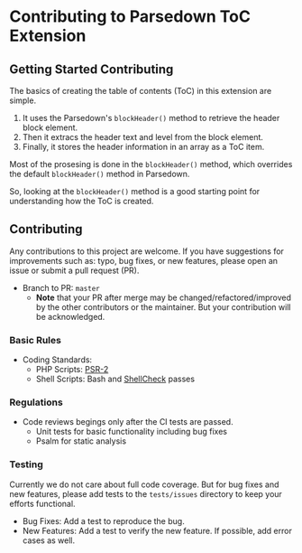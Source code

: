 # Contributing to Parsedown ToC Extension

## Getting Started Contributing

The basics of creating the table of contents (ToC) in this extension are simple.

1. It uses the Parsedown's `blockHeader()` method to retrieve the header block element.
2. Then it extracs the header text and level from the block element.
3. Finally, it stores the header information in an array as a ToC item.

Most of the prosesing is done in the `blockHeader()` method, which overrides the default `blockHeader()` method in Parsedown.

So, looking at the `blockHeader()` method is a good starting point for understanding how the ToC is created.

## Contributing

Any contributions to this project are welcome. If you have suggestions for improvements such as: typo, bug fixes, or new features, please open an issue or submit a pull request (PR).

- Branch to PR: `master`
  - **Note** that your PR after merge may be changed/refactored/improved by the other contributors or the maintainer. But your contribution will be acknowledged.

### Basic Rules

- Coding Standards:
  - PHP Scripts: [PSR-2](https://www.php-fig.org/psr/psr-2/)
  - Shell Scripts: Bash and [ShellCheck](https://www.shellcheck.net/) passes

### Regulations

- Code reviews begings only after the CI tests are passed.
  - Unit tests for basic functionality including bug fixes
  - Psalm for static analysis

### Testing

Currently we do not care about full code coverage. But for bug fixes and new features, please add tests to the `tests/issues` directory to keep your efforts functional.

- Bug Fixes: Add a test to reproduce the bug.
- New Features: Add a test to verify the new feature. If possible, add error cases as well.
